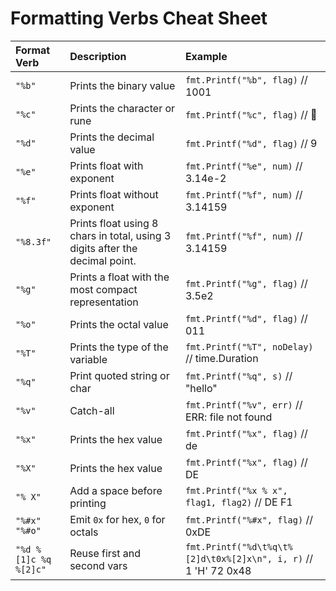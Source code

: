 # Formatting Verbs Cheat Sheet

| Format Verb | Description | Example |
| :---------- | :---------- | :------ |
| `"%b"` | Prints the binary value | `fmt.Printf("%b", flag)` // 1001 |
| `"%c"` | Prints the character or rune | `fmt.Printf("%c", flag)` // 𢉩 |
| `"%d"` | Prints the decimal value | `fmt.Printf("%d", flag)` // 9 |
| `"%e"` | Prints float with exponent | `fmt.Printf("%e", num)` // 3.14e-2 |
| `"%f"` | Prints float without exponent | `fmt.Printf("%f", num)` // 3.14159 |
| `"%8.3f"` | Prints float using 8 chars in total, using 3 digits after the decimal point. | `fmt.Printf("%f", num)` // 3.14159 |
| `"%g"` | Prints a float with the most compact representation | `fmt.Printf("%g", flag)` // 3.5e2 |
| `"%o"` | Prints the octal value | `fmt.Printf("%d", flag)` // 011 |
| `"%T"` | Prints the type of the variable | `fmt.Printf("%T", noDelay)` // time.Duration |
| `"%q"` | Print quoted string or char | `fmt.Printf("%q", s)` // "hello" |
| `"%v"` | Catch-all | `fmt.Printf("%v", err)` // ERR: file not found |
| `"%x"` | Prints the hex value | `fmt.Printf("%x", flag)` // de |
| `"%X"` | Prints the hex value | `fmt.Printf("%x", flag)` // DE |
| `"% X"` | Add a space before printing | `fmt.Printf("%x % x", flag1, flag2)` // DE F1 |
| `"%#x"`<br>`"%#o"` | Emit `0x` for hex, `0` for octals | `fmt.Printf("%#x", flag)` // 0xDE |
| `"%d %[1]c %q %[2]c"` | Reuse first and second vars | `fmt.Printf("%d\t%q\t%[2]d\t0x%[2]x\n", i, r)` // 1 'H' 72 0x48 |